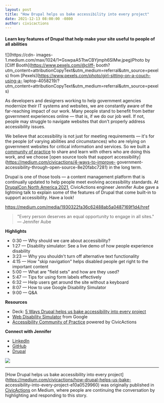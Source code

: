 ```yaml
---
layout: post
title: "How Drupal helps us bake accessibility into every project"
date: 2021-12-13 08:00:00 -0800
author: civicactions
---
```

#### Learn key features of Drupal that help make your site useful to people of all abilities

![](https://cdn-
images-1.medium.com/max/1024/1*GswpaA5TtwCBYjmph6SIMw.jpeg)Photo by [Cliff
Booth](https://www.pexels.com/@cliff-
booth?utm_content=attributionCopyText&utm_medium=referral&utm_source=pexels)
from [Pexels](https://www.pexels.com/photo/girl-sitting-on-a-couch-using-a-
laptop-4058219/?utm_content=attributionCopyText&utm_medium=referral&utm_source=pexels)

As developers and designers working to help government agencies modernize
their IT systems and websites, we are constantly aware of the far-reaching
impact of our work. Many people stand to benefit from better government
experiences online — that is, if we do our job well. If not, people may
struggle to navigate websites that don't properly address accessibility
issues.

We believe that accessibility is not just for meeting requirements — it's for
the people (of varying abilities and circumstances) who are relying on
government websites for critical information and services. So we built a
[community of practice](https://accessibility.civicactions.com/) to share and
learn with others who are doing this work, and we choose [open source tools
that support accessibility](https://medium.com/civicactions/4-ways-to-improve-
government-accessibility-through-open-source-8e20fabc7281) in the long term.

Drupal is one of those tools — a content management platform that is
continually updated to help people meet evolving accessibility standards. At
[DrupalCon North America 2021](https://events.drupal.org/northamerica2021),
CivicActions engineer Jennifer Aube gave a lightning talk to explain some of
the features of Drupal that come built-in to support accessibility. Have a
look!

<https://medium.com/media/1930322fa36c62488ab5a0487169f1d4/href>

> "Every person deserves an equal opportunity to engage in all sites." —
> Jennifer Aube

 **Highlights**

  * 0:30 — Why should we care about accessibility?
  * 1:27 — Disability simulator: See a live demo of how people experience disability
  * 3:23 — Why you shouldn't turn off alternative text functionality
  * 4:15 — How "skip navigation" helps disabled people get right to the important content
  * 5:00 — What are "field sets" and how are they used?
  * 5:47 — Tips for using form labels effectively
  * 6:32 — Help users get around the site without a keyboard
  * 8:07 — How to use Google Disability Simulator
  * 9:00 — Q&A

 **Resources**

  * Deck: [5 Ways Drupal helps us bake accessibility into every project](https://docs.google.com/presentation/d/1tj2IgTL7yXDab_VA-8k_LLqYRb9KCLvBzfp7o2tbsZQ/edit?usp=sharing)
  * [Web Disability Simulator](https://chrome.google.com/webstore/detail/web-disability-simulator/olioanlbgbpmdlgjnnampnnlohigkjla?hl=en) from Google
  * [Accessibility Community of Practice](https://accessibility.civicactions.com/) powered by CivicActions

 **Connect with Jennifer**

  * [LinkedIn](https://www.linkedin.com/in/jennifer-aube-81119a91/)
  * [GitHub](https://github.com/jaube05)
  * [Drupal](https://www.drupal.org/u/jenniferaube)

![](https://medium.com/_/stat?event=post.clientViewed&referrerSource=full_rss&postId=e10a0529960)

* * *

[How Drupal helps us bake accessibility into every
project](https://medium.com/civicactions/how-drupal-helps-us-bake-
accessibility-into-every-project-e10a0529960) was originally published in
[CivicActions](https://medium.com/civicactions) on Medium, where people are
continuing the conversation by highlighting and responding to this story.

